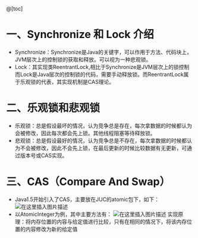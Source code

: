 @[toc]
# 一、Synchronize 和 Lock 介绍
   
   - Synchronize：Synchronize是Java的关键字，可以作用于方法、代码块上，JVM层次上的控制锁的获取和释放。可以视为一种悲观锁。
   - Lock：其实现类ReentrantLock,相比于Synchronize是JVM层次上的锁控制而Lock是Java层次的控制锁的代码，需要手动释放锁。而ReentrantLock属于乐观锁的代表，其实现机制是CAS理论。
  

# 二、乐观锁和悲观锁

   - 乐观锁：总是假设最坏的情况，认为竞争总是存在，每次拿数据的时候都认为会被修改，因此每次都会先上锁。其他线程阻塞等待释放锁。
   - 悲观锁：总是假设最好的情况，认为竞争总是不存在，每次拿数据的时候都认为不会被修改，因此不会先上锁，在最后更新的时候比较数据有无更新，可通过版本号或CAS实现。
  
# 三、CAS（Compare And Swap）

   - Java1.5开始引入了CAS，主要放在JUC的atomic包下，如下：
   ![在这里插入图片描述](https://img-blog.csdnimg.cn/20190924161403834.png?x-oss-process=image/watermark,type_ZmFuZ3poZW5naGVpdGk,shadow_10,text_aHR0cHM6Ly9ibG9nLmNzZG4ubmV0L1NvbmdTaXIwMDE=,size_16,color_FFFFFF,t_70)
   - 以AtomicInteger为例，其中主要方法有：
   ![在这里插入图片描述](https://img-blog.csdnimg.cn/20190924161855209.png?x-oss-process=image/watermark,type_ZmFuZ3poZW5naGVpdGk,shadow_10,text_aHR0cHM6Ly9ibG9nLmNzZG4ubmV0L1NvbmdTaXIwMDE=,size_16,color_FFFFFF,t_70)
   实现原理：将内存位置的内容与给定值进行比较，只有在相同的情况下，将该内存位置的内容修改为新的给定值